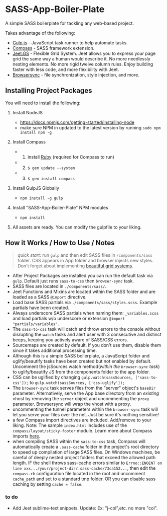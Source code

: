 # SASS-App-Boiler-PlateA simple SASS boilerplate for tackling any web-based project.Takes advantage of the following:- [Gulp.js](http://gulpjs.com) - JavaScript task runner to help automate tasks.- [Compass](http://compass-style.org/) - SASS framework extension.- [Jeet.GS](http://jeet.gs) -  Flexible Grid System. Jeet allows you to express your page grid the same way a human would describe it. No more needlessly nesting elements. No more rigid twelve column rules. Enjoy building faster with less code, and more flexibility with Jeet. - [Browsersync](https://www.browsersync.io/) - file synchronization, style injection, and more.## Installing Project PackagesYou will need to install the following:1. Install NodeJS	- https://docs.npmjs.com/getting-started/installing-node	- make sure NPM in updated to the latest version by running `sudo npm install npm -g`2. Install Compass	- 1) install [Ruby](http://www.ruby-lang.org/en/documentation/installation/#rubyinstaller) (required for Compass to run)		- 2) `$ gem update --system`	- 3) `$ gem install compass`3. Install GulpJS Globally	- `npm install -g gulp `4. Install "SASS-App-Boiler-Plate" NPM modules	- `npm install`5. All assets are ready. You can modify the gulpfile to your liking.## How it Works / How to Use / Notes> *quick start*: run `gulp` and then edit SASS files in `/components/sass` folder. CSS appears in App folder and browser injects new styles. Don't forget about implementing [beautiful grid systems](http://jeet.gs).- After Project Packages are installed you can run the default task via `gulp`. Default just runs `sass-to-css` then `browser-sync` task.- SASS files are located in `./components/sass/`. - Jeet Functions and Mixins are located within the SASS folder and are loaded as a SASS `@import` directive.- Load base SASS partials via `./components/sass/styles.scss`. Example partials have been created.- Always underscore SASS partials when naming them: `_variables.scss` and load partials w/o underscore or extension `@import "partials/variables"`.- The `sass-to-css` task will catch and throw errors to the console without disrupting the `watch` tasks and alert user with 3 consecutive and distinct beeps, keeping you actively aware of SASS/CSS errors.- Sourcemaps are created by default. If you don't use them, disable them since it takes additional processing time.- Although this is a simple SASS boilerplate, a JavaScript folder and uglify/beautify tasks have been created but not enabled by default. Uncomment the jsSources watch method(_within the `browser-sync` task_) to uglify/beautify JS from the components folder to the app folder.- CSS can be uglified by changing `gulp.watch(sassSources, ['sass-to-css']);` to `gulp.watch(sassSources, ['css-uglify']);`- The `browser-sync` task serves files from the "server" object's `baseDir` parameter. Alternatively, serve the App base directory from an _existing_ vhost by removing the `server` object and uncommenting the `proxy` parameter. Browsersync will wrap the vhost with a proxy.- uncommenting the tunnel parameters within the `browser-sync` task will let you serve your files over the net. Just be sure it's nothing sensitive!- a few Compass import directives are included. Add/remove to your liking. Note: The sample `index.html` includes use of the `compass/layout/sticky-footer` module. Learn more about Compass imports [here](http://compass-style.org/reference/compass/).- when compiling SASS within the `sass-to-css` task, Compass will automatically create a `.sass-cache` folder in the project's root directory to speed up compilation of large SASS files. On Windows machines, be careful of deeply nested project folders that exceed the allowed path length. IF the shell throws sass-cache errors similar to `Errno::ENOENT on line xxx.../your/project-dir/.sass-cache/73ca152...`, then edit the `compass.rb` configuration file located in the root and uncomment `cache_path` and set to a standard tmp folder. OR you can disable sass caching by setting `cache = false`.### to do- Add Jeet sublime-text snippets. Update: Ex: "j-col",etc. no more "col".